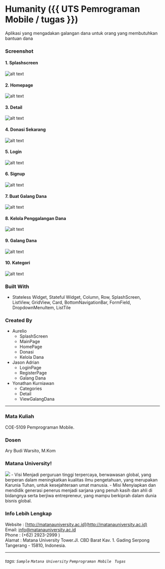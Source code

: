 # Humanity ({{ UTS Pemrograman Mobile / tugas }})
 Aplikasi yang mengadakan galangan dana untuk orang yang membutuhkan bantuan dana
### Screenshot
#### 1. Splashscreen
![alt text](https://github.com/Aurelio-Sys/Humanity/blob/master/assets/screenshots/Splashscreen.jpeg)
#### 2. Homepage
![alt text](https://github.com/Aurelio-Sys/Humanity/blob/master/assets/screenshots/Homepage.jpeg)
#### 3. Detail
![alt text](https://github.com/Aurelio-Sys/Humanity/blob/master/assets/screenshots/Detail.jpeg)
#### 4. Donasi Sekarang
![alt text](https://github.com/Aurelio-Sys/Humanity/blob/master/assets/screenshots/Donasi%20Sekarang.jpeg)
#### 5. Login
![alt text](https://github.com/Aurelio-Sys/Humanity/blob/master/assets/screenshots/Login.jpeg)
#### 6. Signup
![alt text](https://github.com/Aurelio-Sys/Humanity/blob/master/assets/screenshots/SignUp.jpeg)
#### 7. Buat Galang Dana
![alt text](https://github.com/Aurelio-Sys/Humanity/blob/master/assets/screenshots/Buat%20Galang%20Dana.jpeg)
#### 8. Kelola Penggalangan Dana
![alt text](https://github.com/Aurelio-Sys/Humanity/blob/master/assets/screenshots/Kelola%20Penggalangan%20Dana.jpeg)
#### 9. Galang Dana
![alt text](https://github.com/Aurelio-Sys/Humanity/blob/master/assets/screenshots/Galang%20Dana.jpeg)
#### 10. Kategori
![alt text](https://github.com/Aurelio-Sys/Humanity/blob/master/assets/screenshots/Kategori.jpeg)

### Built With
- Stateless Widget, Stateful Widget, Column, Row, SplashScreen, ListView, GridView, Card, BottomNavigationBar, FormField, DropdownMenuItem, ListTile

### Created By
- Aurelio
    - SplashScreen
    - MainPage
    - HomePage
    - Donasi
    - Kelola Dana
- Jason Adrian
    - LoginPage
    - RegisterPage
    - Galang Dana
- Yonathan Kurniawan
    - Categories
    - Detail
    - ViewGalangDana
---
### Mata Kuliah 
COE-5109 Pemprograman Mobile. 
### Dosen
Ary Budi Warsito, M.Kom
### Matana University!
<img src="http://matanauniversity.ac.id/website_lama/images/footer/Logo_mu_foot.png" />
- Visi 
Menjadi perguruan tinggi terpercaya, berwawasan global, yang berperan dalam meningkatkan kualitas ilmu pengetahuan, yang merupakan Karunia Tuhan, untuk kesejahteraan umat manusia.
- Misi 
Menyiapkan dan mendidik generasi penerus menjadi sarjana yang penuh kasih dan ahli di bidangnya serta berjiwa entrepreneur, yang mampu berkiprah dalam dunia bisnis global.

### Info Lebih Lengkap
Website : [http://matanauniversity.ac.id](http://matanauniversity.ac.id)  
Email: [info@matanauniversity.ac.id](mailto:info@matanauniversity.ac.id)  
Phone : (+62) 2923-2999 )  
Alamat : Matana University Tower.Jl. CBD Barat Kav. 1. Gading Serpong Tangerang - 15810, Indonesia.

---

###### tags: `Sample` `Matana University` `Pemprograman Mobile ` `Tugas` 
